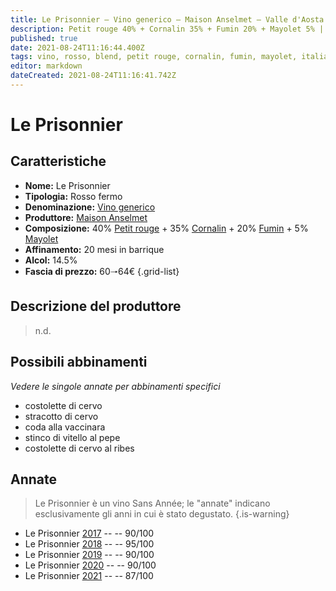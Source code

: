 ```yaml
---
title: Le Prisonnier – Vino generico – Maison Anselmet – Valle d'Aosta (IT) – 60🠒64€ – 3★ - 5★
description: Petit rouge 40% + Cornalin 35% + Fumin 20% + Mayolet 5% | Costolette di cervo – Stracotto di cervo – Coda alla vaccinara – Stinco di vitello al pepe – Costolette di cervo al ribes
published: true
date: 2021-08-24T11:16:44.400Z
tags: vino, rosso, blend, petit rouge, cornalin, fumin, mayolet, italia, valle d'aosta, costolette di cervo, stracotto di cervo, coda alla vaccinara, stinco di vitello al pepe, costolette di cervo al ribes, 60🠒64€, 5 stelle
editor: markdown
dateCreated: 2021-08-24T11:16:41.742Z
---
```


# Le Prisonnier

## Caratteristiche
- **Nome:** Le Prisonnier
- **Tipologia:** Rosso fermo
- **Denominazione:** [Vino generico](/denominazioni/Italia/Vino-Generico)
- **Produttore:** [Maison Anselmet](/produttori/Italia/Valle-d-Aosta/Maison-Anselmet) 
- **Composizione:** 40% [Petit rouge](/vitigni/Italia/bacca-nera/petit-rouge) + 35% [Cornalin](/vitigni/Italia/bacca-nera/cornalin) + 20% [Fumin](/vitigni/Italia/bacca-nera/fumin) + 5% [Mayolet](/vitigni/Italia/bacca-nera/mayolet) 
- **Affinamento:** 20 mesi in barrique
- **Alcol:** 14.5%
- **Fascia di prezzo:** 60🠒64€
{.grid-list}

## Descrizione del produttore

> n.d.


## Possibili abbinamenti
*Vedere le singole annate per abbinamenti specifici*

- costolette di cervo
- stracotto di cervo
- coda alla vaccinara
- stinco di vitello al pepe
- costolette di cervo al ribes

## Annate
> Le Prisonnier è un vino Sans Année; le "annate" indicano esclusivamente gli anni in cui è stato degustato.
{.is-warning}

- Le Prisonnier [2017](vini/Italia/Valle-d-Aosta/La-Crotta-di-Vegneron/Prieure/2017) -- <span class="star-4"></span> -- 90/100
- Le Prisonnier [2018](vini/Italia/Valle-d-Aosta/La-Crotta-di-Vegneron/Prieure/2018) -- <span class="star-5"></span> -- 95/100
- Le Prisonnier [2019](vini/Italia/Valle-d-Aosta/La-Crotta-di-Vegneron/Prieure/2019) -- <span class="star-4"></span> -- 90/100
- Le Prisonnier [2020](vini/Italia/Valle-d-Aosta/La-Crotta-di-Vegneron/Prieure/2020) -- <span class="star-4"></span> -- 90/100
- Le Prisonnier [2021](vini/Italia/Valle-d-Aosta/La-Crotta-di-Vegneron/Prieure/2021) -- <span class="star-3"></span> -- 87/100
